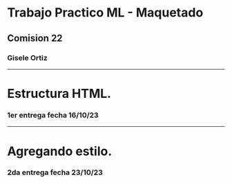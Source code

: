 # Trabajo Practico ML - Maquetado
## Comision 22 
### Gisele Ortiz
------------------------------
# Estructura HTML.
### 1er entrega fecha 16/10/23 
-------------------------------
# Agregando estilo.
### 2da entrega fecha 23/10/23



